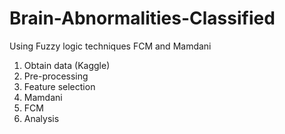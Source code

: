 # Brain-Abnormalities-Classified
Using Fuzzy logic techniques FCM and Mamdani
 1. Obtain data (Kaggle)
 2. Pre-processing
 3. Feature selection
 4. Mamdani
 5. FCM
 6. Analysis
